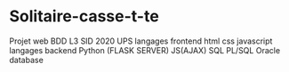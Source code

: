 # Solitaire-casse-t-te
Projet web BDD L3 SID 2020 UPS
langages frontend html css javascript
langages backend Python (FLASK SERVER) JS(AJAX) 
SQL PL/SQL Oracle database
